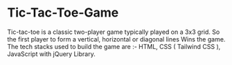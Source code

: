 # Tic-Tac-Toe-Game
Tic-tac-toe is a classic two-player game typically played on a 3x3 grid. So the first player to form a vertical, horizontal or diagonal lines Wins the game. The tech stacks used to build the game are :- HTML, CSS ( Tailwind CSS ), JavaScript with jQuery Library.
